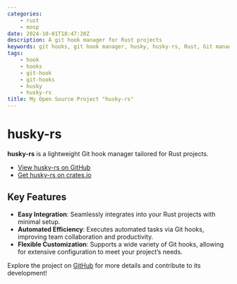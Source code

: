 ```yaml
---
categories:
    - rust
    - mosp
date: 2024-10-01T18:47:20Z
description: A git hook manager for Rust projects
keywords: git hooks, git hook manager, husky, husky-rs, Rust, Git management
tags:
    - hook
    - hooks
    - git-hook
    - git-hooks
    - husky
    - husky-rs
title: My Open Source Project "husky-rs"
---
```




# husky-rs

**husky-rs** is a lightweight Git hook manager tailored for Rust projects.

- [View husky-rs on GitHub](https://github.com/pplmx/husky-rs)
- [Get husky-rs on crates.io](https://crates.io/crates/husky-rs)

## Key Features

- **Easy Integration**: Seamlessly integrates into your Rust projects with minimal setup.
- **Automated Efficiency**: Executes automated tasks via Git hooks, improving team collaboration and productivity.
- **Flexible Customization**: Supports a wide variety of Git hooks, allowing for extensive configuration to meet your project’s needs.

Explore the project on [GitHub](https://github.com/pplmx/husky-rs) for more details and contribute to its development!
